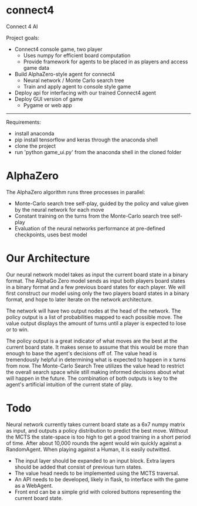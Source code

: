 # connect4
Connect 4 AI

Project goals:
- Connect4 console game, two player
  - Uses numpy for efficient board computation
  - Provide framework for agents to be placed in as players and access game data
- Build AlphaZero-style agent for connect4
  - Neural network / Monte Carlo search tree
  - Train and apply agent to console style game
- Deploy api for interfacing with our trained Connect4 agent
- Deploy GUI version of game
  - Pygame or web app

<hr>

Requirements:
- install anaconda
- pip install tensorflow and keras through the anaconda shell
- clone the project
- run 'python game_ui.py' from the anaconda shell in the cloned folder

AlphaZero
============
The AlphaZero algorithm runs three processes in parallel:
- Monte-Carlo search tree self-play, guided by the policy and value given by the neural network for each move
- Constant training on the turns from the Monte-Carlo search tree self-play
- Evaluation of the neural networks performance at pre-defined checkpoints, uses best model

Our Architecture
============
Our neural network model takes as input the current board state in a binary format. The AlphaGo Zero model sends as input both players board states in a binary format and a few previous board states for each player. We will first construct our model using only the two players board states in a binary format, and hope to later iterate on the network architecture.

The network will have two output nodes at the head of the network. The policy output is a list of probabilities mapped to each possible move. The value output displays the amount of turns until a player is expected to lose or to win.

The policy output is a great indicator of what moves are the best at the current board state. It makes sense to assume that this would be more than enough to base the agent's decisions off of. The value head is tremendously helpful in determining what is expected to happen in x turns from now. The Monte-Carlo Search Tree utilizes the value head to restrict the overall search space while still making informed decisions about what will happen in the future. The combination of both outputs is key to the agent's artificial intuition of the current state of play.

Todo
============
Neural network currently takes current board state as a 6x7 numpy matrix as input, and outputs a policy distribution to predict the best move. Without the MCTS the state-space is too high to get a good training in a short period of time. After about 10,000 rounds the agent would win quickly against a RandomAgent. When playing against a Human, it is easily outwitted.

- The input layer should be expanded to an input block. Extra layers should be added that consist of previous turn states.
- The value head needs to be implemented using the MCTS traversal.
- An API needs to be developed, likely in flask, to interface with the game as a WebAgent.
- Front end can be a simple grid with colored buttons representing the current board state.
